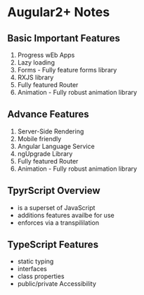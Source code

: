 # Augular2+ Notes

## Basic Important Features
1. Progress wEb Apps
2. Lazy loading
3. Forms - Fully feature forms library
4. RXJS library
5. Fully featured Router
6. Animation - Fully robust animation library


## Advance Features
1. Server-Side Rendering
2. Mobile friendly
3. Angular Language Service
4. ngUpgrade Library
5. Fully featured Router
6. Animation - Fully robust animation library


## TpyrScript Overview
- is a superset of JavaScript
- additions features availbe for use
- enforces via a transpililation 


## TypeScript Features
- static typing
- interfaces
- class properties
- public/private Accessibility